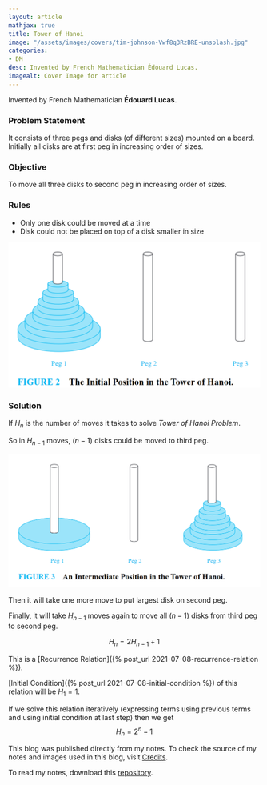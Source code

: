 ```yaml
---
layout: article
mathjax: true
title: Tower of Hanoi
image: "/assets/images/covers/tim-johnson-Vwf8q3RzBRE-unsplash.jpg"
categories:
- DM
desc: Invented by French Mathematician Édouard Lucas. 
imagealt: Cover Image for article
---
```


Invented by French Mathematician <b>Édouard Lucas</b>.

### Problem Statement
It consists of three pegs and disks (of different sizes) mounted on a board.
Initially all disks are at first peg in increasing order of sizes.

### Objective
To move all three disks to second peg in increasing order of sizes.

### Rules
* Only one disk could be moved at a time
* Disk could not be placed on top of a disk smaller in size

<img src="../assets/images/posts/Pasted image 20210704113655.png"/>

### Solution
If $H_n$ is the number of moves it takes to solve *Tower of Hanoi Problem*.




















































































































































































































































































































































































































So in $H_{n-1}$ moves, $(n-1)$ disks could be moved to third peg.




















































































































































































































































































































































































































<img src="../assets/images/posts/Pasted image 20210704114234.png"/>

Then it will take one more move to put largest disk on second peg.

Finally, it will take $H_{n-1}$ moves again to move all $(n-1)$ disks from third peg to second peg.




















































































































































































































































































































































































































$$H_n = 2H_{n-1} + 1$$




















































































































































































































































































































































































































This is a [Recurrence Relation]({% post_url 2021-07-08-recurrence-relation %}).

[Initial Condition]({% post_url 2021-07-08-initial-condition %}) of this relation will be $H_1 = 1$.





















































































































































































































































































































































































































If we solve this relation iteratively (expressing terms using previous terms and using initial condition at last step) then we get
$$H_n = 2^n - 1$$






















































































































































































































































































































































































































This blog was published directly from my notes.
To check the source of my notes and images used in this blog, visit <a href="/credits.html" target="_blank">Credits</a>.

To read my notes, download this <a href="https://github.com/bovem/CS" target="blank">repository</a>.